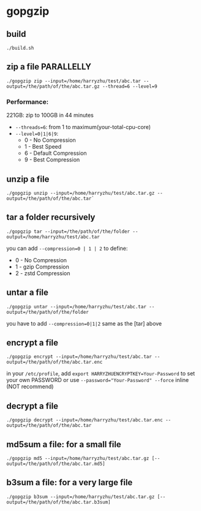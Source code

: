 # gopgzip

## build
`./build.sh`

## zip a file PARALLELLY
```
./gopgzip zip --input=/home/harryzhu/test/abc.tar --output=/the/path/of/the/abc.tar.gz --thread=6 --level=9
```
### Performance:
221GB: zip to 100GB in 44 minutes

 - `--threads=6`: from 1 to maximum(your-total-cpu-core)
 - `--level=0|1|6|9`:
   - 0 - No Compression
   - 1 - Best Speed
   - 6 - Default Compression
   - 9 - Best Compression

## unzip a file
```
./gopgzip unzip --input=/home/harryzhu/test/abc.tar.gz --output=/the/path/of/the/abc.tar`
```

## tar a folder recursively
```
./gopgzip tar --input=/the/path/of/the/folder --output=/home/harryzhu/test/abc.tar
```
 you can add `--compression=0 | 1 | 2` to define:
 - 0 - No Compression
 - 1 - gzip Compression
 - 2 - zstd Compression

## untar a file
```
./gopgzip untar --input=/home/harryzhu/test/abc.tar --output=/the/path/of/the/folder
```

 you have to add `--compression=0|1|2` same as the [tar] above

## encrypt a file
```
./gopgzip encrypt --input=/home/harryzhu/test/abc.tar --output=/the/path/of/the/abc.tar.enc
```
 in your `/etc/profile`, add `export HARRYZHUENCRYPTKEY=Your-Password` to set your own PASSWORD
 or use `--password="Your-Password" --force` inline (NOT recommend)

## decrypt a file
```
./gopgzip decrypt --input=/home/harryzhu/test/abc.tar.enc --output=/the/path/of/the/abc.tar
```

## md5sum a file: for a small file
```
./gopgzip md5 --input=/home/harryzhu/test/abc.tar.gz [--output=/the/path/of/the/abc.tar.md5]
```

## b3sum a file: for a very large file
```
./gopgzip b3sum --input=/home/harryzhu/test/abc.tar.gz [--output=/the/path/of/the/abc.tar.b3sum]
```